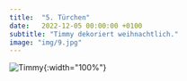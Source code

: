 ```yaml
---
title:  "5. Türchen"
date:   2022-12-05 00:00:00 +0100
subtitle: "Timmy dekoriert weihnachtlich."
image: "img/9.jpg"
---
```


![Timmy](../img/9.jpg){:width="100%"}